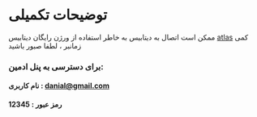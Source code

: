 # توضیحات تکمیلی

 ممکن است اتصال به دیتابیس  به خاطر استفاده از ورژن رایگان دیتابیس [atlas](https://www.mongodb.com/products/platform/atlas-database) کمی زمانبر ، لطفا صبور باشید 

### برای دسترسی به پنل ادمین:

#### نام کاربری : danial@gmail.com
#### رمز عبور : 12345

